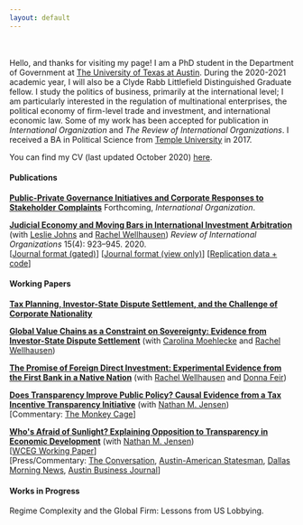 ```yaml
---
layout: default
---
```

<br><br>
Hello, and thanks for visiting my page! I am a PhD student in the Department of Government at [The University of Texas at Austin](https://liberalarts.utexas.edu/government/). During the 2020-2021 academic year, I will also be a Clyde Rabb Littlefield Distinguished Graduate fellow. I study the politics of business, primarily at the international level; I am particularly interested in the regulation of multinational enterprises, the political economy of firm-level trade and investment, and international economic law. Some of my work has been accepted for publication in *International Organization* and *The Review of International Organizations*. I received a BA in Political Science from [Temple University](https://www.temple.edu/) in 2017. 

You can find my CV (last updated October 2020) [here](assets/Thrall_CV_Oct2020.pdf). 

#### Publications
**[Public-Private Governance Initiatives and Corporate Responses to Stakeholder Complaints](assets/T1_sept_2020.pdf)** Forthcoming, *International Organization*. 

**[Judicial Economy and Moving Bars in International Investment Arbitration](assets/Moving-Bars-final.pdf)** (with [Leslie Johns](http://lesliejohns.me/) and [Rachel Wellhausen](http://www.rwellhausen.com/)) *Review of International Organizations* 15(4): 923–945. 2020.<br>
[[Journal format (gated)](https://link.springer.com/article/10.1007/s11558-019-09364-y)] [[Journal format (view only)](https://rdcu.be/bLN9B)]  [[Replication data + code](assets/JoThWe_replication_materials.zip)]

#### Working Papers
**[Tax Planning, Investor-State Dispute Settlement, and the Challenge of Corporate Nationality](assets/taxplanning_ipes.pdf)**

**[Global Value Chains as a Constraint on Sovereignty: Evidence from Investor-State Dispute Settlement](assets/MTW_EP_FINAL.pdf)** (with [Carolina Moehlecke](https://www.carolinamoehlecke.com/) and [Rachel Wellhausen](http://www.rwellhausen.com/)) 
 
**[The Promise of Foreign Direct Investment: Experimental Evidence from the First Bank in a Native Nation](assets/WFT_NativeFDI_9Sept2020.pdf)** (with [Rachel Wellhausen](http://www.rwellhausen.com/) and [Donna Feir](https://www.donnafeir.com/))

**[Does Transparency Improve Public Policy? Causal Evidence from a Tax Incentive Transparency Initiative](assets/Transparency_and_Tax_Breaks__Causal_Evidence_from_GASB_77.pdf)** (with [Nathan M. Jensen](http://www.natemjensen.com/))<br>
[Commentary: [The Monkey Cage](https://www.washingtonpost.com/politics/2020/08/07/elon-musk-got-millions-tax-breaks-put-plant-austin-heres-why-laws-dont-stop-these-secret-deals/?utm_medium=social&utm_source=twitter&utm_campaign=wp_monkeycage)]

**[Who's Afraid of Sunlight? Explaining Opposition to Transparency in Economic Development](assets/Jensen_Thrall_Pitt.docx)** (with [Nathan M. Jensen](http://www.natemjensen.com/))<br>
[[WCEG Working Paper](https://equitablegrowth.org/working-papers/whos-afraid-of-sunlight-explaining-opposition-to-transparency-in-economic-development/)]<br>
[Press/Commentary: [The Conversation](https://theconversation.com/amazon-hq2-texas-experience-shows-why-new-yorkers-should-be-skeptical-111137?utm_source=twitter&utm_medium=twitterbutton), [Austin-American Statesman](https://www.statesman.com/opinion/20190206/commentary-transparency-economic-development-regulations-are-dying-in-texas), [Dallas Morning News](https://www.dallasnews.com/opinion/commentary/2019/02/05/sweetheart-deal-deal-texas-trims-job-goals-companies-wont-hit-em), [Austin Business Journal](https://www.bizjournals.com/austin/news/2019/02/06/texas-enterprise-fund-transparency-study-how-often.html)]

#### Works in Progress

Regime Complexity and the Global Firm: Lessons from US Lobbying.

